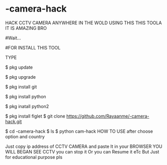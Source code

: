 # -camera-hack
HACK CCTV CAMERA ANYWHERE IN THE WOLD USING THIS
THIS TOOLA IT IS AMAZING BRO

#Wait...

#FOR INSTALL THIS TOOL

TYPE

$ pkg update

$ pkg upgrade

$ pkg install git

$ pkg install python

$ pkg inatall python2

$ pkg install figlet
$ git clone https://github.com/Rayaanme/-camera-hack.git 

$ cd -camera-hack
$ ls
$ python cam-hack
HOW TO USE
after choose option and country

Just copy ip address of CCTV CAMERA and paste It in your BROWSER YOU WILL BEGAN SEE CCTV you can stop it Or you can Resume it eTc But Just for educational purpose pls
